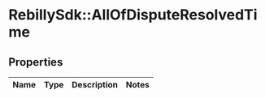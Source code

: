 # RebillySdk::AllOfDisputeResolvedTime

## Properties
Name | Type | Description | Notes
------------ | ------------- | ------------- | -------------

